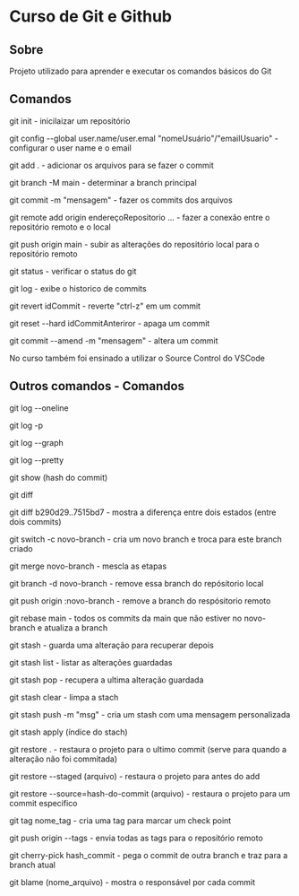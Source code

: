 <h1>Curso de Git e Github</h1>

<h2>Sobre</h2>

<p>Projeto utilizado para aprender e executar os comandos básicos do Git</p>

## Comandos
<div>
    <p>git init - inicilaizar um repositório</p>
    <p>git config --global user.name/user.emal "nomeUsuário"/"emailUsuario"  - configurar o user name e o email</p>
    <p>git add . - adicionar os arquivos para se fazer o commit</p>
    <p>git branch -M main - determinar a branch principal</p>
    <p>git commit -m "mensagem" - fazer os commits dos arquivos</p>
    <p>git remote add origin endereçoRepositorio ... - fazer a conexão entre o repositório remoto e o local</p>
    <p>git push origin main - subir as alterações do repositório local para o repositório remoto</p>
    <p>git status - verificar o status do git</p>
    <p>git log - exibe o historico de commits</p>
    <p>git revert idCommit - reverte "ctrl-z" em um commit</p>
    <p>git reset --hard idCommitAnteriror - apaga um commit</p>
    <p>git commit --amend -m "mensagem" - altera um commit</p>
</div>

<p>No curso também foi ensinado a utilizar o Source Control do VSCode</p>

## Outros comandos - Comandos
<p>git log --oneline</p>
<p>git log -p</p>
<p>git log --graph</p>
<p>git log --pretty</p>
<p>git show (hash do commit)</p>
<p>git diff</p>
<p>git diff b290d29..7515bd7  - mostra a diferença entre dois estados (entre dois commits)</p>
<p>git switch -c novo-branch   - cria um novo branch e troca para este branch criado</p>
<p>git merge novo-branch  - mescla as etapas</p>
<p>git branch -d novo-branch - remove essa branch do repósitorio local</p>
<p>git push origin :novo-branch - remove a branch do respósitorio remoto</p>
<p>git rebase main - todos os commits da main que não estiver no novo-branch e atualiza a branch</p>
<p>git stash - guarda uma alteração para recuperar depois</p>
<p>git stash list - listar as alterações guardadas</p>
<p>git stash pop - recupera a ultima alteração guardada</p>
<p>git stash clear - limpa a stach</p>
<p>git stash push -m "msg" - cria um stash com uma mensagem personalizada</p>
<p>git stash apply (índice do stach)</p>
<p>git restore . - restaura o projeto para o ultimo commit (serve para quando a alteração não foi commitada)</p>
<p>git restore --staged (arquivo) - restaura o projeto para antes do add</p>
<p>git restore --source=hash-do-commit (arquivo) - restaura o projeto para um commit especifico</p>
<p>git tag nome_tag - cria uma tag para marcar um check point</p>
<p>git push origin --tags  - envia todas as tags para o repositório remoto</p>
<p>git cherry-pick hash_commit - pega o commit de outra branch e traz para a branch atual</p>
<p>git blame (nome_arquivo) - mostra o responsável por cada commit</p>

